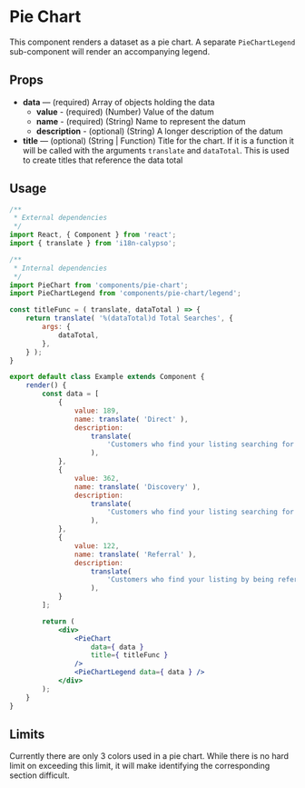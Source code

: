 # Pie Chart

This component renders a dataset as a pie chart. A separate `PieChartLegend` sub-component will render an accompanying legend.

## Props

- **data** — (required) Array of objects holding the data
  - **value** - (required) (Number) Value of the datum
  - **name** - (required) (String) Name to represent the datum
  - **description** - (optional) (String) A longer description of the datum
- **title** — (optional) (String | Function) Title for the chart. If it is a function it will be called with the arguments
  `translate` and `dataTotal`. This is used to create titles that reference the data total

## Usage

```jsx
/**
 * External dependencies
 */
import React, { Component } from 'react';
import { translate } from 'i18n-calypso';

/**
 * Internal dependencies
 */
import PieChart from 'components/pie-chart';
import PieChartLegend from 'components/pie-chart/legend';

const titleFunc = ( translate, dataTotal ) => {
	return translate( '%(dataTotal)d Total Searches', {
		args: {
			dataTotal,
		},
	} );
}

export default class Example extends Component {
	render() {
		const data = [
			{
				value: 189,
				name: translate( 'Direct' ),
				description:
					translate(
						'Customers who find your listing searching for your business or address'
					),
			},
			{
				value: 362,
				name: translate( 'Discovery' ),
				description:
					translate(
						'Customers who find your listing searching for a category, product, or service'
					),
			},
			{
				value: 122,
				name: translate( 'Referral' ),
				description:
					translate(
						'Customers who find your listing by being referred from another type of search'
					),
			}
		];

		return (
			<div>
				<PieChart
					data={ data }
					title={ titleFunc }
				/>
				<PieChartLegend data={ data } />
			</div>
		);
	}
}
```

## Limits

Currently there are only 3 colors used in a pie chart. While there is no hard limit on exceeding this limit, it will make identifying the corresponding section difficult.
